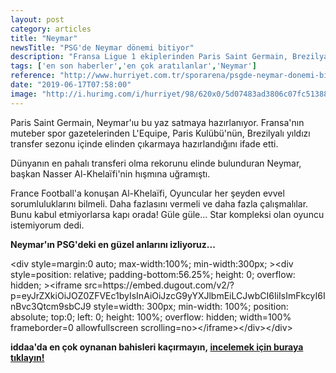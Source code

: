```yaml
---
layout: post
category: articles
title: "Neymar"
newsTitle: "PSG'de Neymar dönemi bitiyor"
description: "Fransa Ligue 1 ekiplerinden Paris Saint Germain, Brezilyalı futbolcu Neymar'ın transferine izin verdi. Sambacı'yı bu yaz elden çıkarmak isteyen başkent temsilcisi, 222 milyon Euro'luk zararını telafi etmek istiyor."
tags: ['en son haberler','en çok aratılanlar','Neymar']
reference: "http://www.hurriyet.com.tr/sporarena/psgde-neymar-donemi-bitiyor-41246402"
date: "2019-06-17T07:58:00"
image: "http://i.hurimg.com/i/hurriyet/98/620x0/5d07483ad3806c07fc51388c.jpg"
---
```


<p>Paris Saint Germain, Neymar'ıu bu yaz satmaya hazırlanıyor. Fransa'nın muteber spor gazetelerinden L'Equipe, Paris Kul&uuml;b&uuml;'n&uuml;n, Brezilyalı yıldızı transfer sezonu i&ccedil;inde elinden &ccedil;ıkarmaya hazırlandığını ifade etti.</p>
<p>D&uuml;nyanın en pahalı transferi olma rekorunu elinde bulunduran Neymar, başkan Nasser Al-Khela&iuml;fi'nin hışmına uğramıştı.</p>
<p>France Football'a konuşan Al-Khela&iuml;fi, Oyuncular her şeyden evvel sorumluluklarını bilmeli. Daha fazlasını vermeli ve daha fazla &ccedil;alışmalılar. Bunu kabul etmiyorlarsa kapı orada! G&uuml;le g&uuml;le... Star kompleksi olan oyuncu istemiyorum dedi.</p>
<p><strong>Neymar'ın PSG'deki en g&uuml;zel anlarını izliyoruz...</strong></p>
<p>&lt;div style=margin:0 auto; max-width:100%; min-width:300px; &gt;&lt;div style=position: relative; padding-bottom:56.25%; height: 0; overflow: hidden; &gt;&lt;iframe src=https://embed.dugout.com/v2/?p=eyJrZXkiOiJOZ0ZFVEc1byIsInAiOiJzcG9yYXJlbmEiLCJwbCI6IiIsImFkcyI6InBvc3Qtcm9sbCJ9 style=width: 300px; min-width: 100%; position: absolute; top:0; left: 0; height: 100%; overflow: hidden;  width=100% frameborder=0 allowfullscreen scrolling=no&gt;&lt;/iframe&gt;&lt;/div&gt;&lt;/div&gt;</p>

<p><strong>iddaa'da en &ccedil;ok oynanan bahisleri ka&ccedil;ırmayın,</strong><strong>&nbsp;<a href=https://www.misli.com/iddaa-basketbol?utm_source=dp-hurriyetsporarena&amp;utm_medium=f-link&amp;utm_campaign=iddaa-content>incelemek i&ccedil;in buraya tıklayın!</a></strong></p>